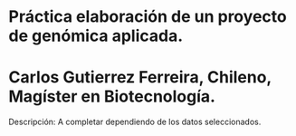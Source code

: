 # Práctica elaboración de un proyecto de genómica aplicada.

Carlos Gutierrez Ferreira, Chileno, Magíster en Biotecnología.
=
Descripción: A completar dependiendo de los datos seleccionados.
